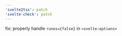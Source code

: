 ```yaml
---
'svelte2tsx': patch
'svelte-check': patch
---
```


fix: properly handle `runes={false}` in `<svelte:options>`
